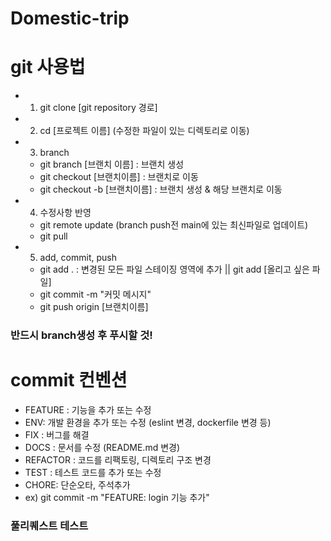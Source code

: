 # Domestic-trip


# git 사용법
- 1. git clone [git repository 경로]

- 2. cd [프로젝트 이름] (수정한 파일이 있는 디렉토리로 이동)

- 3. branch
  - git branch [브랜치 이름] : 브랜치 생성
  - git checkout [브랜치이름] : 브랜치로 이동
  - git checkout -b [브랜치이름] : 브랜치 생성 & 해당 브랜치로 이동 

- 4. 수정사항 반영
  - git remote update (branch push전 main에 있는 최신파일로 업데이트)
  - git pull
  
- 5. add, commit, push
  - git add . : 변경된 모든 파일 스테이징 영역에 추가 || git add [올리고 싶은 파일]
  - git commit -m "커밋 메시지"
  - git push origin [브랜치이름]

### 반드시 branch생성 후 푸시할 것!

# commit 컨벤션
- FEATURE : 기능을 추가 또는 수정
- ENV: 개발 환경을 추가 또는 수정 (eslint 변경, dockerfile 변경 등)
- FIX : 버그를 해결
- DOCS : 문서를 수정 (README.md 변경)
- REFACTOR : 코드를 리팩토링, 디렉토리 구조 변경
- TEST : 테스트 코드를 추가 또는 수정
- CHORE: 단순오타, 주석추가
- ex) git commit -m "FEATURE: login 기능 추가"


### 풀리퀘스트 테스트
